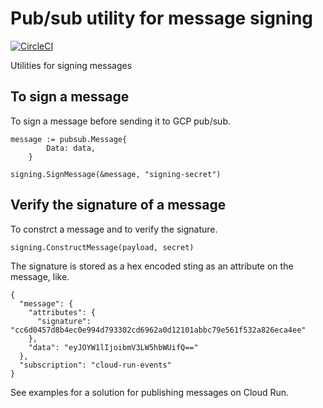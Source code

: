 # Pub/sub utility for message signing

[![CircleCI](https://circleci.com/gh/eripe970/pubsub-signing.svg?style=shield)](https://circleci.com/gh/eripe970/pubsub-signing)

Utilities for signing messages

## To sign a message 
To sign a message before sending it to GCP pub/sub. 

````
message := pubsub.Message{
		Data: data,
	}

signing.SignMessage(&message, "signing-secret")

````

## Verify the signature of a message
To constrct a message and to verify the signature. 

````
signing.ConstructMessage(payload, secret)
````

The signature is stored as a hex encoded sting as an attribute on the message, like.

````
{
  "message": {
    "attributes": {
      "signature": "cc6d0457d8b4ec0e994d793302cd6962a0d12101abbc79e561f532a826eca4ee"
    },
    "data": "eyJOYW1lIjoibmV3LW5hbWUifQ=="
  },
  "subscription": "cloud-run-events"
}
````

See examples for a solution for publishing messages on Cloud Run. 
